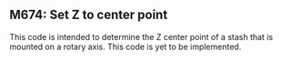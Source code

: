 ## M674: Set Z to center point

This code is intended to determine the Z center point of a stash that is mounted on a rotary axis. This code is yet to be implemented.

